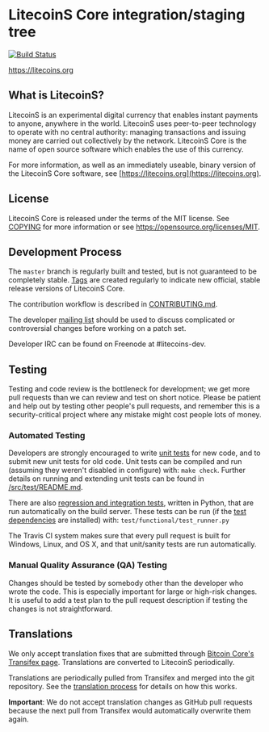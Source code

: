 LitecoinS Core integration/staging tree
=====================================

[![Build Status](https://travis-ci.org/litecoins-project/litecoins.svg?branch=master)](https://travis-ci.org/litecoins-project/litecoins)

https://litecoins.org

What is LitecoinS?
----------------

LitecoinS is an experimental digital currency that enables instant payments to
anyone, anywhere in the world. LitecoinS uses peer-to-peer technology to operate
with no central authority: managing transactions and issuing money are carried
out collectively by the network. LitecoinS Core is the name of open source
software which enables the use of this currency.

For more information, as well as an immediately useable, binary version of
the LitecoinS Core software, see [https://litecoins.org](https://litecoins.org).

License
-------

LitecoinS Core is released under the terms of the MIT license. See [COPYING](COPYING) for more
information or see https://opensource.org/licenses/MIT.

Development Process
-------------------

The `master` branch is regularly built and tested, but is not guaranteed to be
completely stable. [Tags](https://github.com/litecoins-project/litecoins/tags) are created
regularly to indicate new official, stable release versions of LitecoinS Core.

The contribution workflow is described in [CONTRIBUTING.md](CONTRIBUTING.md).

The developer [mailing list](https://groups.google.com/forum/#!forum/litecoins-dev)
should be used to discuss complicated or controversial changes before working
on a patch set.

Developer IRC can be found on Freenode at #litecoins-dev.

Testing
-------

Testing and code review is the bottleneck for development; we get more pull
requests than we can review and test on short notice. Please be patient and help out by testing
other people's pull requests, and remember this is a security-critical project where any mistake might cost people
lots of money.

### Automated Testing

Developers are strongly encouraged to write [unit tests](src/test/README.md) for new code, and to
submit new unit tests for old code. Unit tests can be compiled and run
(assuming they weren't disabled in configure) with: `make check`. Further details on running
and extending unit tests can be found in [/src/test/README.md](/src/test/README.md).

There are also [regression and integration tests](/test), written
in Python, that are run automatically on the build server.
These tests can be run (if the [test dependencies](/test) are installed) with: `test/functional/test_runner.py`

The Travis CI system makes sure that every pull request is built for Windows, Linux, and OS X, and that unit/sanity tests are run automatically.

### Manual Quality Assurance (QA) Testing

Changes should be tested by somebody other than the developer who wrote the
code. This is especially important for large or high-risk changes. It is useful
to add a test plan to the pull request description if testing the changes is
not straightforward.

Translations
------------

We only accept translation fixes that are submitted through [Bitcoin Core's Transifex page](https://www.transifex.com/projects/p/bitcoin/).
Translations are converted to LitecoinS periodically.

Translations are periodically pulled from Transifex and merged into the git repository. See the
[translation process](doc/translation_process.md) for details on how this works.

**Important**: We do not accept translation changes as GitHub pull requests because the next
pull from Transifex would automatically overwrite them again.
